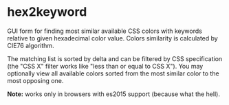 # hex2keyword
GUI form for finding most similar available CSS colors with keywords relative to given hexadecimal color value.
Colors similarity is calculated by CIE76 algorithm.

The matching list is sorted by delta and can be filtered by CSS specification (the "CSS X" filter works like
"less than or equal to CSS X"). You may optionally view all available colors sorted from the most similar color
to the most opposing one.

**Note:** works only in browsers with es2015 support (because what the hell).
